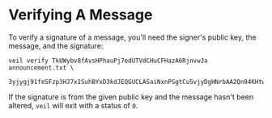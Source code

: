 # Verifying A Message

To verify a signature of a message, you'll need the signer's public key, the message, and the signature:

```shell
veil verify TkUWybv8fAvsHPhauPj7edUTVdCHuCFHazA6RjnvwJa announcement.txt \
 3yjygj91feSFzp3HJ7x1SuhBYxD3kdJEQGUCLASaiNxnPSgtCu5vjyDgHNrbAA2Qn94KHtwUesL4mv4MPYXo4kYZ 
```

If the signature is from the given public key and the message hasn't been altered, `veil` will exit with a status
of `0`.
